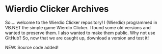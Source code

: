 # Wierdio Clicker Archives
So.... welcome to the Wierdio Clicker repository!
	I (Wierdio) programmed in VB.NET the simple game Wierdio Clicker. I found some old versions and wanted to preserve them. I also wanted to make them public. Why not use GitHub? So, now that we are caught up, download a version and test it!


NEW: Source code added!
